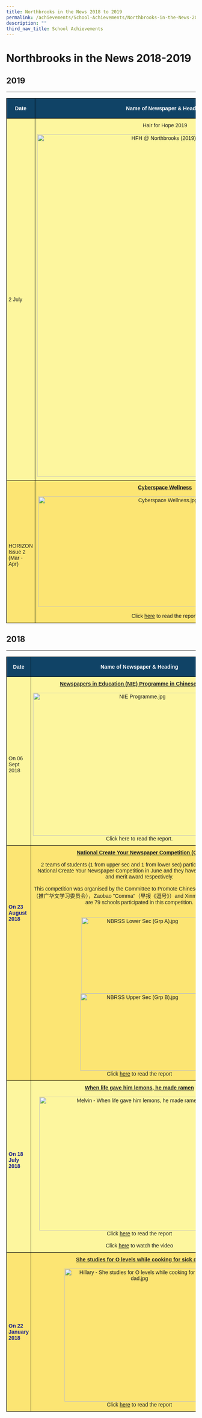 ```yaml
---
title: Northbrooks in the News 2018 to 2019
permalink: /achievements/School-Achievements/Northbrooks-in-the-News-2018-2019/permalink/
description: ""
third_nav_title: School Achievements
---
```

Northbrooks in the News 2018-2019
=================================

## 2019
----
<style type="text/css">
.tg  {border-collapse:collapse;border-spacing:0;}
.tg td{border-color:black;border-style:solid;border-width:1px;font-family:Arial, sans-serif;font-size:14px;
  overflow:hidden;padding:10px 5px;word-break:normal;}
.tg th{border-color:black;border-style:solid;border-width:1px;font-family:Arial, sans-serif;font-size:14px;
  font-weight:normal;overflow:hidden;padding:10px 5px;word-break:normal;}
.tg .tg-c0uh{background-color:#FCE573;color:#222;text-align:left;vertical-align:middle}
.tg .tg-4k6w{background-color:#FDF69E;color:#222;text-align:left;vertical-align:middle}
.tg .tg-2px7{background-color:#104366;color:#FFF;font-weight:bold;text-align:center;vertical-align:middle}
.tg .tg-axtm{background-color:#FDF69E;color:#222;text-align:center;vertical-align:middle}
.tg .tg-s8if{background-color:#FCE573;color:#222;text-align:center;vertical-align:top}
</style>
<table class="tg">
<thead>
  <tr>
    <th class="tg-2px7"><span style="font-weight:bold;color:#FFF;background-color:#104366">Date</span></th>
    <th class="tg-2px7"><span style="color:#FFF;background-color:#104366">Name of Newspaper &amp; Heading</span></th>
    <th class="tg-2px7"><span style="font-weight:bold;color:#FFF;background-color:#104366">Written By</span></th>
  </tr>
</thead>
<tbody>
  <tr>
    <td class="tg-4k6w"><span style="color:#222;background-color:#FDF69E"> 2 July</span></td>
    <td class="tg-axtm"><span style="color:#222;background-color:#FDF69E"> </span>Hair for Hope 2019<br><br><img src="https://northbrookssec.moe.edu.sg/qql/slot/u162/Achievements/School%20Achievements/2019%20%20Northbrooks%20in%20the%20News/HFH%20@%20Northbrooks%20(2019).jpg" alt="HFH @ Northbrooks (2019).jpg" width="681" height="908"></td>
    <td class="tg-4k6w"><span style="color:#222;background-color:#FDF69E"> </span></td>
  </tr>
  <tr>
    <td class="tg-c0uh"><span style="color:#222;background-color:#FCE573"> </span><br>HORIZON<br>Issue 2 <br>(Mar - Apr)</td>
    <td class="tg-s8if"><span style="font-weight:bold;text-decoration:underline">Cyberspace Wellness</span><br><br><img src="https://northbrookssec.moe.edu.sg/qql/slot/u162/Achievements/School%20Achievements/2019%20%20Northbrooks%20in%20the%20News/Cyberspace%20Wellness.jpg" alt="Cyberspace Wellness.jpg" width="674" height="293"><br><br><span style="background-color:#FCE573">Click</span> <a href="https://northbrookssec.moe.edu.sg/qql/slot/u162/Achievements/School%20Achievements/2019%20%20Northbrooks%20in%20the%20News/Horizons%20Issue%202(Mar-Apr)2019%20Cyberspace%20Wellness.pdf" target="_blank" rel="noopener noreferrer">here</a> <span style="background-color:#FCE573">to read the report.</span><br></td>
    <td class="tg-c0uh"><span style="color:#222;background-color:#FCE573"> </span></td>
  </tr>
</tbody>
</table>

## 2018
----

<style type="text/css">
.tg  {border-collapse:collapse;border-spacing:0;}
.tg td{border-color:black;border-style:solid;border-width:1px;font-family:Arial, sans-serif;font-size:14px;
  overflow:hidden;padding:10px 5px;word-break:normal;}
.tg th{border-color:black;border-style:solid;border-width:1px;font-family:Arial, sans-serif;font-size:14px;
  font-weight:normal;overflow:hidden;padding:10px 5px;word-break:normal;}
.tg .tg-c0uh{background-color:#FCE573;color:#222;text-align:left;vertical-align:middle}
.tg .tg-lvru{background-color:#FDF69E;color:#222;text-align:center;vertical-align:top}
.tg .tg-4k6w{background-color:#FDF69E;color:#222;text-align:left;vertical-align:middle}
.tg .tg-1vm2{background-color:#FCE573;color:#20248D;font-weight:bold;text-align:left;vertical-align:top}
.tg .tg-5f5j{background-color:#FCE573;color:#222;text-align:left;vertical-align:top}
.tg .tg-2px7{background-color:#104366;color:#FFF;font-weight:bold;text-align:center;vertical-align:middle}
.tg .tg-s8if{background-color:#FCE573;color:#222;text-align:center;vertical-align:top}
.tg .tg-9n0n{background-color:#FDF69E;color:#20248D;font-weight:bold;text-align:left;vertical-align:top}
</style>
<table class="tg">
<thead>
  <tr>
    <th class="tg-2px7"><span style="font-weight:bold;color:#FFF;background-color:#104366">Date</span></th>
    <th class="tg-2px7"><span style="font-weight:bold;color:#FFF;background-color:#104366">Name of Newspaper &amp; Heading</span></th>
    <th class="tg-2px7"><span style="font-weight:bold;color:#FFF;background-color:#104366">Written By</span></th>
  </tr>
</thead>
<tbody>
  <tr>
    <td class="tg-4k6w"><span style="color:#222;background-color:#FDF69E"> </span><br>On 06 Sept 2018</td>
    <td class="tg-lvru"><span style="font-weight:bold;text-decoration:underline">Newspapers in Education (NIE) Programme in Chinese lessons.</span><br><br><img src="https://northbrookssec.moe.edu.sg/qql/slot/u162/Achievements/School%20Achievements/NIE%201.jpg" alt="NIE Programme.jpg" width="567" height="379"><br><span style="background-color:#FDF69E">Click here to read the report.</span></td>
    <td class="tg-4k6w"><span style="color:#222;background-color:#FDF69E"> </span></td>
  </tr>
  <tr>
    <td class="tg-1vm2"><br><br><br><br><br><br><br><br><br>On 23 August 2018</td>
    <td class="tg-s8if"><span style="font-weight:bold;text-decoration:underline">National Create Your Newspaper Competition (CL)</span><br><br><span style="background-color:#FCE573">2 teams of students (1 from upper sec and 1 from lower sec) participated in the 2018 National Create Your Newspaper Competition in June and they have attained third prize and merit award respectively.</span><br><br><span style="color:#222;background-color:#FCE573">This competition was organised by the Committee to Promote Chinese Language Learning（推广华文学习委员会），Zaobao "Comma"（早报《逗号》）and Xinmin Sec School. There are 79 schools participated in this competition. </span><br><br><br><img src="https://northbrookssec.moe.edu.sg/qql/slot/u162/Achievements/NB%20in%20the%20News/2018-2019%20NB%20in%20the%20News/NBRSS%20Lower%20Sec%20(Grp%20A).JPG" alt="NBRSS Lower Sec (Grp A).jpg" width="309" height="202"><img src="https://northbrookssec.moe.edu.sg/qql/slot/u162/Achievements/NB%20in%20the%20News/2018-2019%20NB%20in%20the%20News/NBRSS%20Upper%20Sec%20(Grp%20B).JPG" alt="NBRSS Upper Sec (Grp B).jpg" width="315" height="205"><br><span style="color:#222;background-color:#FCE573">                             </span><span style="background-color:#FCE573"> </span>Click <a href="https://www.zbschools.sg/cos/o.x?c=/ca7_zbs/zbs&func=view&rid=9162" target="_blank" rel="noopener noreferrer">here</a> to read the report</td>
    <td class="tg-5f5j"><br><br><br><br><br><br><br><br><br><span style="font-weight:400;font-style:normal">Zaobao "Comma"</span></td>
  </tr>
  <tr>
    <td class="tg-9n0n"><br><br><br><br><br><br><br><br><br><br><br>On 18 July 2018</td>
    <td class="tg-lvru"> <span style="font-weight:bold;text-decoration:underline">When life gave him lemons, he made ramen</span><br><br><img src="https://northbrookssec.moe.edu.sg/qql/slot/u162/Achievements/NB%20in%20the%20News/2018-2019%20NB%20in%20the%20News/Melvin.JPG" alt="Melvin - When life gave him lemons, he made ramen.jpg" width="532" height="355"><br>Click <a href="https://northbrookssec.moe.edu.sg/qql/slot/u162/Achievements/NB%20in%20the%20News/2018-2019%20NB%20in%20the%20News/Melvin%20Ang.pdf" target="_blank" rel="noopener noreferrer">here</a> to read the report<br><br>Click <a href="https://www.straitstimes.com/singapore/when-life-gave-him-lemons-he-made-ramen" target="_blank" rel="noopener noreferrer">here</a> to watch the video</td>
    <td class="tg-4k6w"><span style="color:#222;background-color:#FDF69E">The News Paper</span></td>
  </tr>
  <tr>
    <td class="tg-1vm2"><br><br><br><br><br><br><br><br><br><br><br>On 22 January 2018<br></td>
    <td class="tg-s8if"><span style="font-weight:bold;text-decoration:underline">She studies for O levels while cooking for sick dad</span><br><br><img src="https://northbrookssec.moe.edu.sg/qql/slot/u162/Achievements/NB%20in%20the%20News/2018-2019%20NB%20in%20the%20News/News_Hillary.JPG" alt="Hillary - She studies for O levels while cooking for sick dad.jpg" width="399" height="353"><br>Click <a href="https://northbrookssec.moe.edu.sg/qql/slot/u162/Achievements/NB%20in%20the%20News/2018-2019%20NB%20in%20the%20News/TNP%20-%20Hillary.pdf" target="_blank" rel="noopener noreferrer">here</a> to read the report<br></td>
    <td class="tg-c0uh"><span style="color:#222;background-color:#FCE573">Sue-Ann Tan, The News Paper</span></td>
  </tr>
</tbody>
</table>